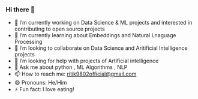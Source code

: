 ### Hi there 👋

<!--
**Ritik-912/Ritik-912** is a ✨ _special_ ✨ repository because its `README.md` (this file) appears on your GitHub profile.

Here are some ideas to get you started:
-->
- 🔭 I’m currently working on Data Science & ML projects and interested in contributing to open source projects
- 🌱 I’m currently learning about Embeddings and Natural Lnaguage Processing
- 👯 I’m looking to collaborate on Data Science and Aritificial Intelligence projects
- 🤔 I’m looking for help with projects of Artificial intelligence
- 💬 Ask me about python , ML Algorithms , NLP
- 📫 How to reach me: ritik9802official@gmail.com
- 😄 Pronouns: He/Him
- ⚡ Fun fact: I love eating!
